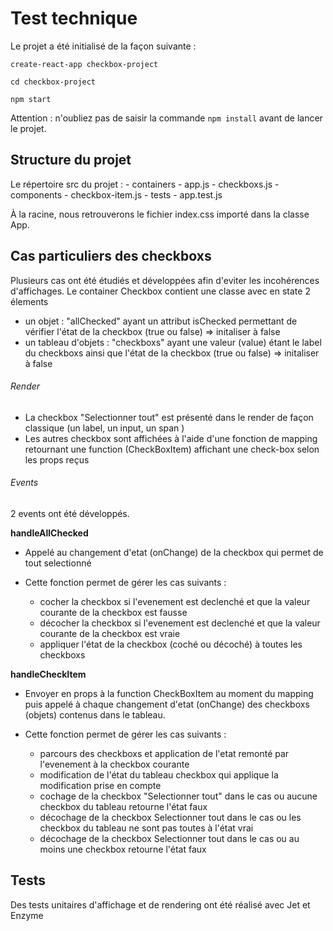 # Test technique

Le projet a été initialisé de la façon suivante : 

`create-react-app checkbox-project`


`cd checkbox-project`


`npm start`


Attention : n'oubliez pas de saisir la commande `npm install` avant de lancer le projet.

## Structure du projet

Le répertoire src du projet : 
    - containers
        - app.js
        - checkboxs.js
    - components
        - checkbox-item.js
    - tests
        - app.test.js

À la racine, nous retrouverons le fichier index.css importé dans la classe App. 

## Cas particuliers des checkboxs


Plusieurs cas ont été étudiés et développées afin d'eviter les incohérences d'affichages. Le container Checkbox contient une classe avec en state 2 élements 
- un objet : "allChecked" ayant un attribut isChecked permettant de vérifier l'état de la checkbox (true ou false) => initaliser à false 
- un tableau d'objets : "checkboxs" ayant une valeur (value) étant le label du checkboxs ainsi que l'état de la checkbox  (true ou false) => initaliser à false





###### Render 

- La checkbox "Selectionner tout" est présenté dans le render de façon classique (un label, un input, un span )
- Les autres checkbox sont affichées à l'aide d'une fonction de mapping retournant une function (CheckBoxItem) affichant une check-box selon les props reçus 


###### Events

2 events ont été développés.

**handleAllChecked** 

 -  Appelé au changement d'etat (onChange) de la checkbox qui permet de tout selectionné

   -  Cette fonction permet de gérer les cas suivants : 
        - cocher la checkbox si l'evenement est declenché et que la valeur courante de la checkbox est fausse
        - décocher la checkbox si l'evenement est declenché et que la valeur courante de la checkbox est vraie
        - appliquer l'état de la checkbox (coché ou décoché) à toutes les checkboxs
	
	   
	   

**handleCheckItem**
   -  Envoyer en props à la function CheckBoxItem au moment du mapping puis appelé à chaque changement d'etat (onChange) des checkboxs (objets) contenus dans le tableau.

   -  Cette fonction permet de gérer les cas suivants :
        - parcours des checkboxs et application de l'etat remonté par l'evenement à la checkbox courante
        - modification de l'état du tableau checkbox qui applique la modification prise en compte
        - cochage de la checkbox "Selectionner tout" dans le cas ou aucune checkbox du tableau retourne l'état faux
		-  décochage de la checkbox Selectionner tout dans le cas ou les checkbox du tableau ne sont pas toutes à l'état vrai
        - décochage de la checkbox Selectionner tout dans le cas ou au moins une checkbox retourne l'état faux




## Tests

Des tests unitaires d'affichage et de rendering ont été réalisé avec Jet et Enzyme
